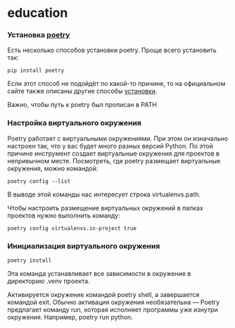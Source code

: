 # education

### Установка [poetry](https://python-poetry.org/)

Есть несколько способов установки poetry. Проще всего установить так:

`pip install poetry`

Если этот способ не подойдёт по какой-то причине, то на официальном сайте также описаны другие способы [установки](https://python-poetry.org/docs/#installing-with-the-official-installer).

Важно, чтобы путь к poetry был прописан в PATH


### Настройка виртуального окружения

Poetry работает с виртуальными окружениями. При этом он изначально настроен так, что у вас будет много разных версий Python. По этой причине инструмент создает виртуальные окружения для проектов в непривычном месте. Посмотреть, где poetry размещает виртуальные окружения, можно командой:

`poetry config --list`

В выводе этой команды нас интересует строка virtualenvs.path.

Чтобы настроить размещение виртуальных окружений в папках проектов нужно выполнить команду:

`poetry config virtualenvs.in-project true`


### Инициализация виртуального окружения

`poetry install`

Эта команда устанавливает все зависимости в окружение в директорию .venv проекта. 

Активируется окружение командой poetry shell, а завершается командой exit.
Обычно активация окружения необязательна — Poetry предлагает команду run, которая исполняет программы уже изнутри окружения. Например, poetry run python.